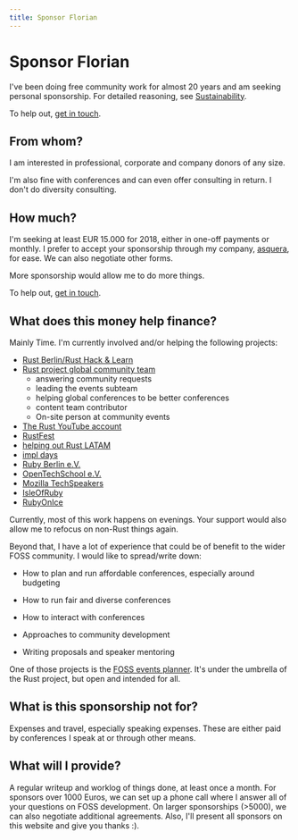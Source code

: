 ```yaml
---
title: Sponsor Florian
---
```


# Sponsor Florian

I've been doing free community work for almost 20 years and am seeking personal sponsorship. For detailed reasoning, see [Sustainability](/sustainability).

To help out, [get in touch](mailto:info@asquera.de).

## From whom?

I am interested in professional, corporate and company donors of any size.

I'm also fine with conferences and can even offer consulting in return. I don't do diversity consulting.

## How much?

I'm seeking at least EUR 15.000 for 2018, either in one-off payments or monthly. I prefer to accept your sponsorship through my company, [asquera](http://asquera.de), for ease. We can also negotiate other forms.

More sponsorship would allow me to do more things.

To help out, [get in touch](mailto:info@asquera.de).

## What does this money help finance?

Mainly Time. I'm currently involved and/or helping the following projects:

* [Rust Berlin/Rust Hack & Learn](https://www.meetup.com/opentechschool-berlin/)
* [Rust project global community team](https://rust-lang.org/teams.html)
  - answering community requests
  - leading the events subteam
  - helping global conferences to be better conferences
  - content team contributor
  - On-site person at community events
* [The Rust YouTube account](https://youtube.com/c/rustvideos)
* [RustFest](https://rustfest.eu)
* [helping out Rust LATAM](https://twitter.com/RustLatamConf)
* [impl days](https://paris.rustfest.eu/about_impl_days/)
* [Ruby Berlin e.V.](http://rubyberlin.org/)
* [OpenTechSchool e.V.](http://www.opentechschool.org/)
* [Mozilla TechSpeakers](https://wiki.mozilla.org/TechSpeakers)
* [IsleOfRuby](https://2018.isleofruby.org/)
* [RubyOnIce](https://rubyonice.com/2018)

Currently, most of this work happens on evenings. Your support would also allow me to refocus on non-Rust things again.

Beyond that, I have a lot of experience that could be of benefit to the wider FOSS community. I would like to spread/write down:

* How to plan and run affordable conferences, especially around budgeting

* How to run fair and diverse conferences

* How to interact with conferences

* Approaches to community development

* Writing proposals and speaker mentoring

One of those projects is the [FOSS events planner](https://github.com/rust-community/foss-events-planner/). It's under the umbrella of the Rust project, but open and intended for all.

## What is this sponsorship not for?

Expenses and travel, especially speaking expenses. These are either paid by conferences I speak at or through other means.

## What will I provide?

A regular writeup and worklog of things done, at least once a month. For sponsors over 1000 Euros, we can set up a phone call where I answer all of your questions on FOSS development. On larger sponsorships (>5000), we can also negotiate additional agreements. Also, I'll present all sponsors on this website and give you thanks :).
